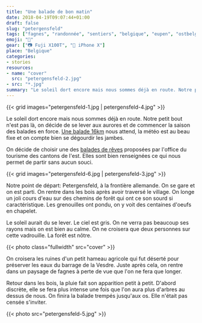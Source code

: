 ```yaml
---
title: "Une balade de bon matin"
date: 2018-04-19T09:07:44+01:00
draft: false
slug: "petergensfeld"
tags: ["fagnes", "randonnée", "sentiers", "belgique", "eupen", "ostbelgien", "Allemagne", "couple", "balade", "matin"]
emoji: "🌅"
gear: ["📷 Fuji X100T", "📱 iPhone X"]
place: "Belgique"
categories:
- stories
resources:
- name: "cover"
  src: "petergensfeld-2.jpg"
- src: "*.jpg"
summary: "Le soleil dort encore mais nous sommes déjà en route. Notre petit bout n'est pas là, on décide de se lever aux aurores et de commencer la saison des balades en force. Une balade 16km nous attend, la météo est au beau fixe et on compte bien se dégourdir les jambes."
---
```


{{< grid images="petergensfeld-1.jpg | petergensfeld-4.jpg" >}}

Le soleil dort encore mais nous sommes déjà en route. Notre petit bout n'est pas là, on décide de se lever aux aurores et de commencer la saison des balades en force. [Une balade 16km](https://www.ostbelgien.eu/fr/fiche/hiking/balades-21-petergesfeld) nous attend, la météo est au beau fixe et on compte bien se dégourdir les jambes.

On décide de choisir une des [balades de rêves](https://www.ostbelgien.eu/fr/randonnee/excursions-d-une-journee/balades-de-reve) proposées par l'office du tourisme des cantons de l'est. Elles sont bien renseignées ce qui nous permet de partir sans aucun souci.

{{< grid images="petergensfeld-6.jpg | petergensfeld-3.jpg" >}}

Notre point de départ: Petergensfeld, à la frontière allemande.
On se gare et on est parti. On rentre dans les bois après avoir traversé le village. On longe un joli cours d'eau sur des chemins de forêt qui ont ce son sourd si caractéristique. Les grenouilles ont pondu, on y voit des centaines d'oeufs en chapelet.


Le soleil aurait du se lever. Le ciel est gris. On ne verra pas beaucoup ses rayons mais on est bien au calme. On ne croisera que deux personnes sur cette vadrouille. La forêt est nôtre.

{{< photo class="fullwidth" src="cover" >}}

On croisera les ruines d'un petit hameau agricole qui fut déserté pour préserver les eaux du barrage de la Vesdre. Juste après cela, on rentre dans un paysage de fagnes à perte de vue que l'on ne fera que longer.

Retour dans les bois, la pluie fait son apparition petit à petit. D'abord discrète, elle se fera plus intense une fois que l'on aura plus d'arbres au dessus de nous. On finira la balade trempés jusqu'aux os. Elle n'était pas censée s'inviter.

{{< photo src="petergensfeld-5.jpg" >}}

